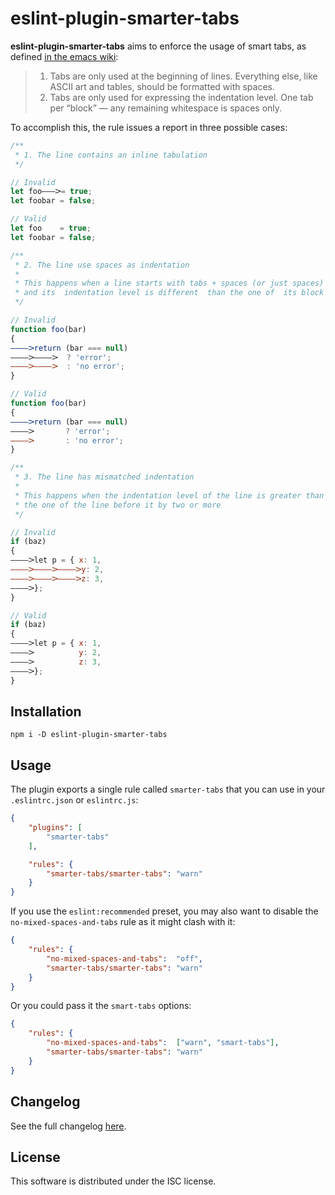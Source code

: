 # eslint-plugin-smarter-tabs

**eslint-plugin-smarter-tabs**  aims to  enforce  the usage  of  smart tabs,  as
defined [in the emacs wiki](https://www.emacswiki.org/emacs/SmartTabs):

> 1. Tabs are only  used at the beginning  of lines. Everything else, like ASCII
>    art and tables, should  be formatted with spaces.
> 2. Tabs  are  only used  for  expressing  the  indentation level. One  tab per
>    “block” — any remaining whitespace is spaces only.

To accomplish this, the rule issues a report in three possible cases:
```javascript
/**
 * 1. The line contains an inline tabulation
 */

// Invalid
let foo———𝈷= true;
let foobar = false;

// Valid
let foo    = true;
let foobar = false;

/**
 * 2. The line use spaces as indentation
 *
 * This happens when a line starts with tabs + spaces (or just spaces)
 * and its  indentation level is different  than the one of  its block
 */

// Invalid
function foo(bar)
{
————𝈷return (bar === null)
————𝈷————𝈷  ? 'error';
————𝈷————𝈷  : 'no error';
}

// Valid
function foo(bar)
{
————𝈷return (bar === null)
————𝈷       ? 'error';
————𝈷       : 'no error';
}

/**
 * 3. The line has mismatched indentation
 *
 * This happens when the indentation level of the line is greater than
 * the one of the line before it by two or more
 */

// Invalid
if (baz)
{
————𝈷let p = { x: 1,
————𝈷————𝈷————𝈷y: 2,
————𝈷————𝈷————𝈷z: 3,
————𝈷};
}

// Valid
if (baz)
{
————𝈷let p = { x: 1,
————𝈷          y: 2,
————𝈷          z: 3,
————𝈷};
}

```

## Installation


```
npm i -D eslint-plugin-smarter-tabs
```

## Usage

The plugin exports a single rule called  `smarter-tabs` that you can use in your
`.eslintrc.json` or `eslintrc.js`:
```json
{
	"plugins": [
		"smarter-tabs"
	],

	"rules": {
		"smarter-tabs/smarter-tabs": "warn"
	}
}

```

If you  use the `eslint:recommended`  preset, you may  also want to  disable the
`no-mixed-spaces-and-tabs` rule as it might clash with it:
```json
{
	"rules": {
		"no-mixed-spaces-and-tabs":  "off",
		"smarter-tabs/smarter-tabs": "warn"
	}
}
```
Or you could pass it the `smart-tabs` options:
```json
{
	"rules": {
		"no-mixed-spaces-and-tabs":  ["warn", "smart-tabs"],
		"smarter-tabs/smarter-tabs": "warn"
	}
}
```

## Changelog
See the full changelog [here](https://github.com/cheap-glitch/eslint-plugin-smarter-tabs/releases).

## License

This software is distributed under the ISC license.
